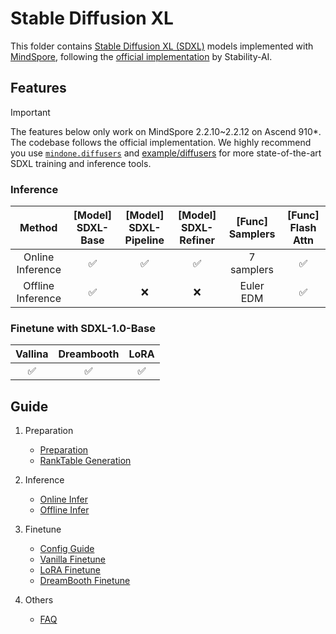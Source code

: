 # Stable Diffusion XL

This folder contains [Stable Diffusion XL (SDXL)](https://arxiv.org/abs/2307.01952) models implemented with [MindSpore](https://www.mindspore.cn/), following the [official implementation](https://github.com/Stability-AI/generative-models) by Stability-AI.

## Features

> [!IMPORTANT]
>
> The features below only work on MindSpore 2.2.10~2.2.12 on Ascend 910*. The codebase follows the official implementation. We highly recommend you use [`mindone.diffusers`](https://github.com/mindspore-lab/mindone/tree/master/mindone/diffusers) and [example/diffusers](https://github.com/mindspore-lab/mindone/tree/master/examples/diffusers) for more state-of-the-art SDXL training and inference tools.


### Inference

| Method            | [Model] SDXL-Base | [Model] SDXL-Pipeline | [Model] SDXL-Refiner | [Func] Samplers | [Func] Flash Attn |
|:-----------------:|:-----------------:|:---------------------:|:--------------------:|:---------------:|:-----------------:|
| Online Inference  | ✅                 | ✅                   | ✅                  | 7 samplers       | ✅                |
| Offline Inference | ✅                 | ❌                   | ❌                  | Euler EDM        | ✅                |


### Finetune with SDXL-1.0-Base

| Vallina | Dreambooth | LoRA |
|:-------:|:----------: |:----:|
| ✅       | ✅          | ✅    |

## Guide

1. Preparation
   - [Preparation](./docs/preparation.md)
   - [RankTable Generation](./tools/rank_table_generation/README.md)

2. Inference
    - [Online Infer](./docs/inference.md)
    - [Offline Infer](./offline_inference/README.md)

3. Finetune
    - [Config Guide](./docs/config_guide.md)
    - [Vanilla Finetune](./docs/vanilla_finetune.md)
    - [LoRA Finetune](./docs/lora_finetune.md)
    - [DreamBooth Finetune](./docs/dreambooth_finetune.md)

4. Others
   - [FAQ](./docs/faq_cn.md)
